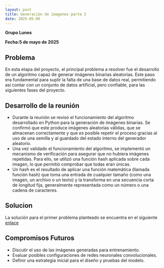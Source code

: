 ```yaml
---
layout: post
title: Generación de imagenes parte 2
date: 2025-05-05
---
```

**Grupo Lunes**

**Fecha:5 de mayo de 2025**
## Problema
En esta etapa del proyecto, el principal problema a resolver fue el desarrollo de un algoritmo capaz de generar imágenes binarias aleatorias. Este paso era fundamental para suplir la falta de una base de datos real, permitiendo así contar con un conjunto de datos artificial, pero confiable, para las siguientes fases del proyecto.
## Desarrollo de la reunión
- Durante la reunión se revisó el funcionamiento del algoritmo desarrollado en Python para la generación de imágenes binarias. Se confirmó que este produce imágenes aleatorias válidas, que se almacenan correctamente y que es posible repetir el proceso gracias al uso de una semilla y al guardado del estado interno del generador aleatorio.
- Una vez validado el funcionamiento del algoritmo, se implementó un mecanismo de verificación para asegurar que no hubiera imágenes repetidas. Para ello, se utilizó una función hash aplicada sobre cada imagen, lo que permitió comprobar que todas eran únicas.
- Un hash es el resultado de aplicar una función matemática (llamada función hash) que toma una entrada de cualquier tamaño (como una imagen, un archivo o un texto) y la transforma en una secuencia corta de longitud fija, generalmente representada como un número o una cadena de caracteres. 
## Solucion
La solución para el primer problema planteado se encuentra en el siguiente [enlace](https://github.com/Semillero-Mecanica-Aplicada/proyecto2025/blob/main/Generacion%20de%20imagenes/Generacion_Imagenes.ipynb)
## Compromisos Futuros
- Discutir el uso de las imágenes generadas para entrenamiento.
- Evaluar posibles configuraciones de redes neuronales convolucionales.
- Definir una estrategia inicial para el diseño y pruebas del modelo.
